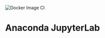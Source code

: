 ![Docker Image CI](https://github.com/tomekcp/docker_AnaJupLab/workflows/Docker%20Image%20CI/badge.svg)

# Anaconda JupyterLab
